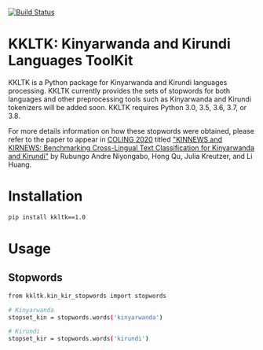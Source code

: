 [![Build Status](https://travis-ci.org/joemccann/dillinger.svg?branch=master)](https://travis-ci.org/joemccann/dillinger)

# KKLTK: Kinyarwanda and Kirundi Languages ToolKit
KKLTK is a Python package for Kinyarwanda and Kirundi languages processing. KKLTK currently provides the sets of stopwords for both languages and other preprocessing tools such as Kinyarwanda and Kirundi tokenizers will be added soon. KKLTK requires Python 3.0, 3.5, 3.6, 3.7, or 3.8.

For more details information on how these stopwords were obtained, please refer to the paper to appear in [COLING 2020](https://coling2020.org/) titled  ["KINNEWS and KIRNEWS: Benchmarking Cross-Lingual Text Classification for Kinyarwanda and Kirundi"](https://github.com/Andrews2017/KINNEWS-and-KIRNEWS) by Rubungo Andre Niyongabo, Hong Qu, Julia Kreutzer, and Li Huang.

# Installation
```sh
pip install kkltk==1.0
```

# Usage
## Stopwords
```sh
from kkltk.kin_kir_stopwords import stopwords

# Kinyarwanda
stopset_kin = stopwords.words('kinyarwanda')

# Kirundi
stopset_kir = stopwords.words('kirundi')
```
